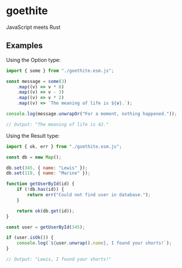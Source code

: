 # goethite

JavaScript meets Rust

## Examples

Using the Option type:

```javascript
import { some } from "./goethite.esm.js";

const message = some(3)
	.map((v) => v * 8)
	.map((v) => v - 3)
	.map((v) => v * 2)
	.map((v) => `The meaning of life is ${v}.`);

console.log(message.unwrapOr("For a moment, nothing happened."));

// Output: "The meaning of life is 42."
```

Using the Result type:

```javascript
import { ok, err } from "./goethite.esm.js";

const db = new Map();

db.set(345, { name: "Lewis" });
db.set(119, { name: "Marine" });

function getUserById(id) {
	if (!db.has(id)) {
		return err("Could not find user in database.");
	}

	return ok(db.get(id));
}

const user = getUserById(345);

if (user.isOk()) {
	console.log(`${user.unwrap().name}, I found your shorts!`);
}

// Output: "Lewis, I found your shorts!"
```

